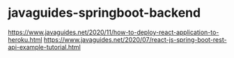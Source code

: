 # javaguides-springboot-backend

https://www.javaguides.net/2020/11/how-to-deploy-react-application-to-heroku.html
https://www.javaguides.net/2020/07/react-js-spring-boot-rest-api-example-tutorial.html

